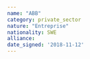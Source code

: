 ```yaml
---
name: "ABB"
category: private_sector
nature: "Entreprise"
nationality: SWE
alliance: 
date_signed: '2018-11-12'
---
```

    